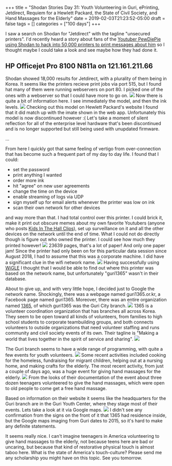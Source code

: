 +++
title = "Shodan Stories Day 31: Youth Volunteering in Guri, ePrinting, Jetdirect, Requiem for a Hewlett Packard, the State of Civil Society, and Hand Massages for the Elderly"
date = 2019-02-03T21:23:52-05:00
draft = false
tags = []
categories = ["100 days"]
+++

I saw a search on Shodan for "Jetdirect" with the tagline "unsecured printers". I'd recently heard a story about fans of the [Youtuber PewDiePie using Shodan to hack into 50,000 printers to print messages about him](https://www.theverge.com/2018/11/30/18119576/pewdiepie-printer-hack-t-series-youtube) so I thought maybe I could take a look and see maybe how they had done it.

## HP Officejet Pro 8100 N811a on 121.161.211.66
Shodan showed 18,000 results for Jetdirect, with a plurality of them being in Korea. It seems like the printers recieve print jobs via port 515, but I found hat many of them were running webservers on port 80. I picked one of the ones with a webserver so that I could have more to go on.
![](/images/100Days/Day31/firstlook.png)
Now there is quite a bit of information here. I see immediately the model, and then the ink levels.
![](/images/100Days/Day31/printerbuy.png)
Checking out this model on Hewlett Packard's website I found that it did match up with the imate shown in the web app. Unfortunately this model is now discontinued however :( Let's take a moment of silent reflection for all of the enterprise level hardware that's been discontinued and is no longer supported but still being used with unupdated firmware.


...

From here I quickly got that same feeling of vertigo from over-connection that has become such a frequent part of my day to day life. I found that I could:

* set the password
* print anything I wanted
* order more ink
* hit "agree" on new user agreements
* change the time on the device
* enable streaming of logs via UDP
* sign myself up for email alerts whenever the printer was low on ink
* scan their own network for other devices

and way more than that. I had total control over this printer. I could brick it, make it print out obscure memes about my own favorite Youtubers (anyone who posts [Kids In The Hall Clips](https://www.youtube.com/watch?v=91ahZDmqEQQ)), set up surveillance on it and all the other devices on the network until the end of time. What I could not do directly though is figure out who owned the printer. I could see how much they printed however!
![](/images/100Days/Day31/usage.png)
23639 pages, that's a lot of paper! And only one paper jam! Since the printer had only been on for this particular data session since August 2018, I had to assume that this was a corporate machine. I did have a significant clue in the wifi network name.
![](/images/100Days/Day31/network.png)
Having successfully using [WiGLE](https://wigle.net/) I thought that I would be able to find out where this printer was based on the network name, but unfortunately "guri1365" wasn't in their database.

About to give up, and with very little hope, I decided just to Google the network name. Shockingly, there was a webpage named guri1365.or.kr, a Facebook page named guri1365. Moreover, there was an entire organization named [1365](https://www.1365.go.kr), of which guri1365 was the Guri City branch.
![](/images/100Days/Day31/volunteer.png)
1365 is a volunteer coordination organization that has branches all across Korea. They seem to be open toward all kinds of volunteers, from families to high school students to corporate teambuilding groups, and both connects volunteers to outside organizations that need volunteer staffing and runs community and civil society events of its own. Their tagline is "Making a world that lives together in the spirit of service and sharing".
![](/images/100Days/Day31/guri1365.png)

The Guri branch seems to have a wide range of programming, with quite a few events for youth volunteers.
![](/images/100Days/Day31/gallery2.png)
Some recent activities included cooking for the homeless, fundraising for migrant children, helping out at a nursing home, and making crafts for the elderly. The most recent activity, from just a couple of days ago, was a huge event for giving hand massages for the elderly.
![](/images/100Days/Day31/handmassage.png)
From the looks of their documentation of the event about three dozen teenagers volunteered to give the hand massages, which were open to old people to come get a free hand massage.

Based on information on their website it seems like the headquarters for the Guri branch are in the Guri Youth Center, where they stage most of their events. Lets take a look at it via Google maps.
![](/images/100Days/Day31/youthcenter.png)
I didn't see any confirmation from the signs on the front of it that 1365 had residence inside, but the Google maps imaging from Guri dates to 2015, so it's hard to make any definite statements.

It seems really nice. I can't imagine teenagers in America volunteering to give hand massages to the elderly, not because teens here are bad or uncaring, but because that kind of restorative physical touch is almost taboo here. What is the state of America's touch-culture? Please send me any scholarship you might have on this topic. See you tomorrow.
